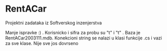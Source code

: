 # RentACar
Projektni zadataka iz Softverskog inzenjerstva

Manje ispravke :) . Korisnicko i sifra za probu su "t" i "t" . Baza je RentACar2003111.mdb.
Konekcioni string se nalazi u klasi funkcije .cs i vazi za sve klase. Nije sve jos dovrseno

